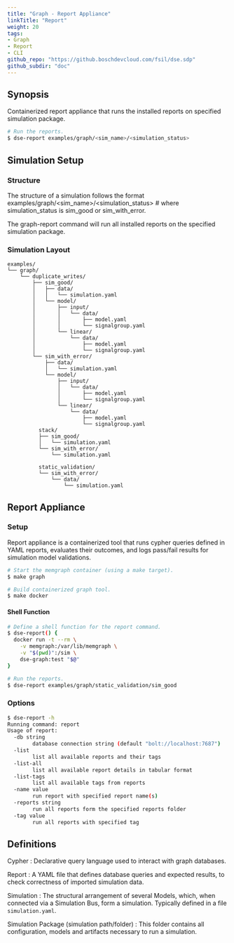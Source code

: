 ```yaml
---
title: "Graph - Report Appliance"
linkTitle: "Report"
weight: 20
tags:
- Graph
- Report
- CLI
github_repo: "https://github.boschdevcloud.com/fsil/dse.sdp"
github_subdir: "doc"
---
```



## Synopsis

Containerized report appliance that runs the installed reports on specified simulation package.

```bash
# Run the reports.
$ dse-report examples/graph/<sim_name>/<simulation_status>
```

## Simulation Setup

### Structure

The structure of a simulation follows the format examples/graph/<sim_name>/<simulation_status> # where simulation_status is sim_good or sim_with_error.

The graph-report command will run all installed reports on the specified simulation package.

### Simulation Layout

```text
examples/
└── graph/
    └── duplicate_writes/
        ├── sim_good/
        │   ├── data/
        │   │   └── simulation.yaml
        │   └── model/
        │       ├── input/
        │       │   └── data/
        │       │       ├── model.yaml
        │       │       └── signalgroup.yaml
        │       └── linear/
        │           └── data/
        │               ├── model.yaml
        │               └── signalgroup.yaml
        └── sim_with_error/
            ├── data/
            │   └── simulation.yaml
            └── model/
                ├── input/
                │   └── data/
                │       ├── model.yaml
                │       └── signalgroup.yaml
                └── linear/
                    └── data/
                        ├── model.yaml
                        └── signalgroup.yaml
          stack/
          ├── sim_good/
          │   └── simulation.yaml
          └── sim_with_error/
              └── simulation.yaml

          static_validation/
          └── sim_with_error/
              └── data/
                  └── simulation.yaml
```

## Report Appliance

### Setup

Report appliance is a containerized tool that runs cypher queries defined in YAML reports, evaluates their outcomes, and logs pass/fail results for simulation model validations.

```bash
# Start the memgraph container (using a make target).
$ make graph

# Build containerized graph tool.
$ make docker
```

#### Shell Function

```bash
# Define a shell function for the report command.
$ dse-report() {
  docker run -t --rm \
    -v memgraph:/var/lib/memgraph \
    -v "$(pwd)":/sim \
    dse-graph:test "$@"
}

# Run the reports.
$ dse-report examples/graph/static_validation/sim_good
```


### Options

```bash
$ dse-report -h
Running command: report
Usage of report:
  -db string
        database connection string (default "bolt://localhost:7687")
  -list
        list all available reports and their tags
  -list-all
        list all available report details in tabular format
  -list-tags
        list all available tags from reports
  -name value
        run report with specified report name(s)
  -reports string
        run all reports form the specified reports folder
  -tag value
        run all reports with specified tag
```

## Definitions


Cypher
: Declarative query language used to interact with graph databases.

Report
: A YAML file that defines database queries and expected results, to check correctness of imported simulation data.

Simulation
: The structural arrangement of several Models, which, when connected via a Simulation Bus, form a simulation. Typically defined in a file `simulation.yaml`.

Simulation Package (simulation path/folder)
: This folder contains all configuration, models and artifacts necessary to run a simulation.
